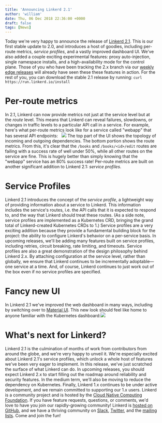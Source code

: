```yaml
---
title: 'Announcing Linkerd 2.1'
author: 'william'
date: Thu, 06 Dec 2018 22:36:00 +0000
draft: false
tags: [News]
---
```


Today we're very happy to announce the release of [Linkerd 2.1](https://github.com/linkerd/linkerd2/releases/tag/stable-2.1.0). This is our first stable update to 2.0, and introduces a host of goodies, including per-route metrics, _service profiles_, and a vastly improved dashboard UI. We've also added a couple exciting experimental features: proxy auto-injection, single namespace installs, and a high-availability mode for the control plane. Those of you who have been tracking the 2.x branch via our [weekly edge releases](https://linkerd.io/2/edge/) will already have seen these these features in action. For the rest of you, you can download the stable 2.1 release by running: `curl https://run.linkerd.io/install`

# Per-route metrics

In 2.1, Linkerd can now provide metrics not just at the service level but at the _route_ level. This means that Linkerd can reveal failures, slowdowns, or changes in traffic levels to a particular API call in a service. For example, here's what per-route metrics look like for a service called "webapp" that has several API endpoints:   ![](https://blog.linkerd.io/wp-content/uploads/sites/3/2018/12/Screenshot-2018-12-06-11.58.17.png) The top part of the UI shows the topology of incoming and outgoing dependencies. The bottom portion shows the route metrics. From this, it's clear that the `/books` and `/books/<id>/edit` routes are failing with a success rate of well under 50%, while all other routes on the service are fine. This is hugely better than simply knowing that the "webapp" service has an 80% success rate! Per-route metrics are built on another significant addition to Linkerd 2.1: _service profiles_.

# Service Profiles

Linkerd 2.1 introduces the concept of the _service profile_, a lightweight way of providing information about a service to Linkerd. This information includes the service's routes, i.e. the API calls that it is expected to respond to, and the way that Linkerd should treat these routes. (As a side note, service profiles are implemented as a Kubernetes CRD, bringing the grand total of Linkerd-created Kubernetes CRDs to 1.) Service profiles are a very exciting addition because they provide a fundamental building block for the project: the ability to configure Linkerd's behavior on a per-service basis. In upcoming releases, we'll be adding many features built on service profiles, including retries, circuit breaking, rate limiting, and timeouts. Service profiles are also a great demonstration of the design philosophy behind Linkerd 2.x. By attaching configuration at the service level, rather than globally, we ensure that Linkerd continues to be incrementally adoptable—one service at a time. And, of course, Linkerd continues to just work out of the box even if no service profiles are specified.

# Fancy new UI

In Linkerd 2.1 we've improved the web dashboard in many ways, including by switching over to [Material UI](https://material-ui.com/). This new look should feel like home to anyone familiar with the Kubernetes dashboard:![](https://blog.linkerd.io/wp-content/uploads/sites/3/2018/12/Screenshot-2018-12-06-12.00.27.png)

# What's next for Linkerd?

Linkerd 2.1 is the culmination of months of work from contributors from around the globe, and we're very happy to unveil it. We're especially excited about Linkerd 2.1's service profiles, which unlock a whole host of features we've been very eager to implement. In this release, we've just scratched the surface of what Linkerd can do. In upcoming releases, you should expect Linkerd 2.x to start filling out the roadmap around reliability and security features. In the medium term, we'll also be moving to reduce the dependency on Kubernetes. Finally, Linkerd 1.x continues to be under active development, and we remain committed to supporting our 1.x users. Linkerd is a community project and is hosted by the [Cloud Native Computing Foundation](https://cncf.io). If you have feature requests, questions, or comments, we'd love to have you join our rapidly-growing community! Linkerd is [hosted on GitHub](https://github.com/linkerd/linkerd2), and we have a thriving community on [Slack](https://slack.linkerd.io), [Twitter](https://twitter.com/linkerd), and the [mailing lists](https://lists.cncf.io/g/cncf-linkerd-users). Come and join the fun!
